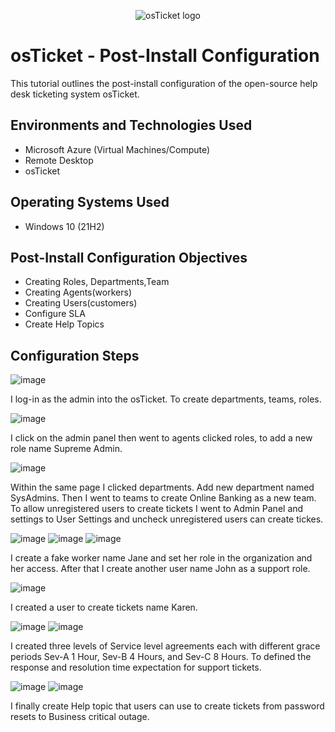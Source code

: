 <p align="center">
<img src="https://i.imgur.com/Clzj7Xs.png" alt="osTicket logo"/>
</p>

<h1>osTicket - Post-Install Configuration</h1>
This tutorial outlines the post-install configuration of the open-source help desk ticketing system osTicket.<br />


<h2>Environments and Technologies Used</h2>

- Microsoft Azure (Virtual Machines/Compute)
- Remote Desktop
- osTicket

<h2>Operating Systems Used </h2>

- Windows 10</b> (21H2)

<h2>Post-Install Configuration Objectives</h2>

- Creating Roles, Departments,Team
- Creating Agents(workers)
- Creating Users(customers)
- Configure SLA
- Create Help Topics
  

<h2>Configuration Steps</h2>

![image](https://github.com/user-attachments/assets/211956db-c1d8-45dc-8a52-9cf8fbc684e9)
<p>
I log-in as the admin into the osTicket. To create departments, teams, roles.
</p>

![image](https://github.com/user-attachments/assets/2d8ddfd2-4ae8-4df8-af20-b5c8cd0078e4)
<p>
I click on the admin panel then went to agents clicked roles, to add a new role name Supreme Admin.
</p>


![image](https://github.com/user-attachments/assets/f7123f77-c312-4936-bac7-43fe139cd1c4)
<p>
Within the same page I clicked departments. Add new department named SysAdmins.
Then I went to teams to create Online Banking as a new team.
To allow unregistered users to create tickets I went to Admin Panel and settings to User Settings and uncheck unregistered users can create tickes.
</p>

![image](https://github.com/user-attachments/assets/7485cdbf-9911-40c4-923d-a94c02eb19eb)
![image](https://github.com/user-attachments/assets/5b2ba32e-ac07-4a07-bb9e-788f9394dbe9)
![image](https://github.com/user-attachments/assets/98879237-479d-4afe-a426-87c10a65c80f)

<p>
I create a fake worker name Jane and set her role in the organization and her access. After that I create another user name John as a support role.
</p>

![image](https://github.com/user-attachments/assets/1a3069d8-e25d-438c-9293-ad8a8eb8dfa7)
<p>
I created a user to create tickets name Karen.
</p>

![image](https://github.com/user-attachments/assets/276882fc-4714-42cb-8d62-91af062372b5)
![image](https://github.com/user-attachments/assets/357f246a-1b40-46df-b430-c912682fa003)
<p>
I created three levels of Service level agreements each with different grace periods Sev-A 1 Hour, Sev-B 4 Hours, and Sev-C 8 Hours. To defined the response and resolution time expectation for support tickets.
</p>

![image](https://github.com/user-attachments/assets/ab7db7ff-3bf9-4efd-a2c7-1fad3c0f52da)
![image](https://github.com/user-attachments/assets/f9b77b40-192b-46ca-b3aa-a72cc383bd66)
<p>
I finally create Help topic that users can use to create tickets from password resets to Business critical outage.
</p>



